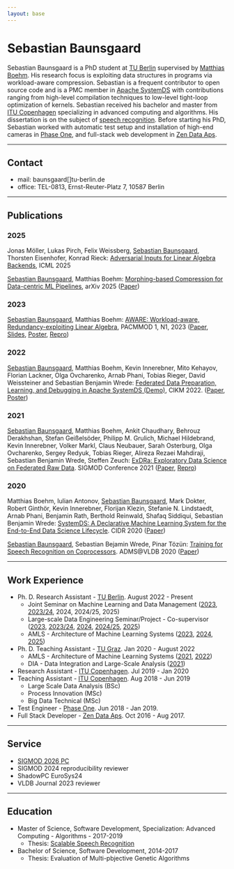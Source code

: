 ```yaml
---
layout: base
---
```


# Sebastian Baunsgaard

Sebastian Baunsgaard is a PhD student at [TU Berlin](https://www.tu.berlin/) supervised by [Matthias Boehm](https://mboehm7.github.io/).
His research focus is exploiting data structures in programs via workload-aware compression. Sebastian is a frequent contributor to open source code and is a PMC member in [Apache SystemDS](https://systemds.apache.org/)
with contributions ranging from high-level compilation techniques to low-level tight-loop optimization of kernels. Sebastian received his bachelor and master from [ITU Copenhagen](https://itu.dk/) specializing in advanced computing and algorithms. His dissertation is on the subject of [speech recognition](https://dasya.itu.dk/for-students/projects/archive/speechrecognition/).
Before starting his PhD, Sebastian worked with automatic test setup and installation of high-end cameras in [Phase One](https://www.phaseone.com/),
and full-stack web development in [Zen Data Aps](https://zendata.dk/).

---

## Contact

- mail: baunsgaard[]tu-berlin.de
- office: TEL-0813, Ernst-Reuter-Platz 7, 10587 Berlin

---

## Publications

### 2025

Jonas Möller, Lukas Pirch, Felix Weissberg, [Sebastian Baunsgaard](.), Thorsten Eisenhofer, Konrad Rieck: [Adversarial Inputs for Linear Algebra Backends](./assets/pdf/Adversarial_Inputs.pdf), ICML 2025

[Sebastian Baunsgaard](.), Matthias Boehm: [Morphing-based Compression for Data-centric ML Pipelines](https://arxiv.org/abs/2504.11067), arXiv 2025 ([Paper](https://arxiv.org/pdf/2504.11067))

### 2023

[Sebastian Baunsgaard](.), Matthias Boehm: [AWARE: Workload-aware, Redundancy-exploiting Linear Algebra](https://dl.acm.org/doi/abs/10.1145/3588682),
PACMMOD 1, N1, 2023 ([Paper](./assets/pdf/AWARE.pdf), [Slides](./assets/pdf/AWARE_slides.pdf),  [Poster](./assets/pdf/AWARE_poster.pdf), [Repro](https://github.com/damslab/reproducibility/tree/master/sigmod2023-AWARE-p5))

### 2022

[Sebastian Baunsgaard](.), Matthias Boehm, Kevin Innerebner, Mito Kehayov, Florian Lackner, Olga Ovcharenko, Arnab Phani, Tobias Rieger, David Weissteiner and Sebastian Benjamin Wrede: [Federated Data Preparation, Learning, and Debugging in Apache SystemDS (Demo)](https://dl.acm.org/doi/10.1145/3511808.3557162),
CIKM 2022. ([Paper](./assets/pdf/FedDemo.pdf), [Poster](./assets/pdf/FedDemo_poster.pdf))

### 2021

[Sebastian Baunsgaard](.), Matthias Boehm, Ankit Chaudhary, Behrouz Derakhshan, Stefan Geißelsöder, Philipp M. Grulich, Michael Hildebrand, Kevin Innerebner, Volker Markl, Claus Neubauer, Sarah Osterburg, Olga Ovcharenko, Sergey Redyuk, Tobias Rieger, Alireza Rezaei Mahdiraji, Sebastian Benjamin Wrede, Steffen Zeuch:
[ExDRa: Exploratory Data Science on Federated Raw Data](https://dl.acm.org/doi/10.1145/3448016.3457549).
SIGMOD Conference 2021 ([Paper](./assets/pdf/exdra.pdf), [Repro](https://github.com/damslab/reproducibility/tree/master/sigmod2021-exdra-p523))

### 2020

Matthias Boehm, Iulian Antonov, [Sebastian Baunsgaard](.), Mark Dokter, Robert Ginthör, Kevin Innerebner, Florijan Klezin, Stefanie N. Lindstaedt, Arnab Phani, Benjamin Rath, Berthold Reinwald, Shafaq Siddiqui, Sebastian Benjamin Wrede: [SystemDS: A Declarative Machine Learning System for the End-to-End Data Science Lifecycle](http://www.cidrdb.org/cidr2020/papers/p22-boehm-cidr20.pdf). CIDR 2020 ([Paper](./assets/pdf/SystemDS.pdf))

[Sebastian Baunsgaard](.), Sebastian Bejamin Wrede, Pinar Tözün: [Training for Speech Recognition on Coprocessors](http://www.adms-conf.org/2020-camera-ready/ADMS20_01.pdf). ADMS@VLDB 2020 ([Paper](https://www.adms-conf.org/2020-camera-ready/ADMS20_01.pdf))

---

## Work Experience

- Ph. D. Research Assistant - [TU Berlin](https://www.tu.berlin/). August 2022 - Present
  - Joint Seminar on Machine Learning and Data Management ([2023](https://wiki.ml.tu-berlin.de/wiki/Main/WS23_MLDMS), [2023/24](https://isis.tu-berlin.de/enrol/index.php?id=34987), 2024, 2024/25, 2025)
  - Large-scale Data Engineering Seminar/Project - Co-supervisor ([2023](https://pdamme.github.io/teaching/2023_summer/lde/lde_summer2023.html), [2023/24](https://pdamme.github.io/teaching/2023-24_winter/lde/lde_winter2023-24.html), [2024](https://pdamme.github.io/teaching/2024_summer/lde/lde_summer2024.html), [2024/25](https://pdamme.github.io/teaching/2024-25_winter/lde/lde_winter2024-25.html), [2025](https://pdamme.github.io/teaching/2025_summer/lde/lde_summer2025.html))
  - AMLS - Architecture of Machine Learning Systems ([2023](https://mboehm7.github.io/teaching/ss23_amls/index.htm), [2024](https://mboehm7.github.io/teaching/ss24_amls/index.htm), [2025](https://mboehm7.github.io/teaching/ss25_amls/index.htm))
- Ph. D. Teaching Assistant - [TU Graz](https://www.tugraz.at/home/). Jan 2020 - August 2022
  - AMLS - Architecture of Machine Learning Systems ([2021](https://mboehm7.github.io/teaching/ss21_amls),
  [2022](https://mboehm7.github.io/teaching/ss22_amls/))
  - DIA - Data Integration and Large-Scale Analysis ([2021](https://mboehm7.github.io/teaching/ws2122_dia))
- Research Assistant - [ITU Copenhagen](https://itu.dk/). Jul 2019 - Jan 2020
- Teaching Assistant - [ITU Copenhagen](https://itu.dk/). Aug 2018 - Jun 2019
  - Large Scale Data Analysis (BSc)
  - Process Innovation (MSc)
  - Big Data Technical (MSc)
- Test Engineer - [Phase One](https://www.phaseone.com/). Jun 2018 - Jan 2019.
- Full Stack Developer - [Zen Data Aps](https://zendata.dk/). Oct 2016 - Aug 2017.

---

## Service

- [SIGMOD 2026 PC](https://2026.sigmod.org/org_sigmod_pc.shtml)
- SIGMOD 2024 reproducibility reviewer
- ShadowPC EuroSys24
- VLDB Journal 2023 reviewer

---

## Education

- Master of Science, Software Development, Specialization: Advanced Computing - Algorithms - 2017-2019
  - Thesis: [Scalable Speech Recognition](./assets/pdf/MScThesis.pdf)
- Bachelor of Science, Software Development, 2014-2017
  - Thesis: Evaluation of Multi-pbjective Genetic Algorithms
